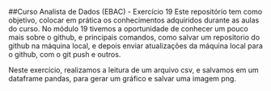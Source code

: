 ##Curso Analista de Dados (EBAC) - Exercício 19
Este repositório tem como objetivo, colocar em prática os conhecimentos adquiridos durante as aulas do curso.
No módulo 19 tivemos a oportunidade de conhecer um pouco mais sobre o github, e principais comandos, como salvar um repositorio do github na máquina local, e depois enviar atualizações da máquina local para o github, com o git push e outros.

Neste exercício, realizamos a leitura de um arquivo csv, e salvamos em um dataframe pandas, para gerar um gráfico e salvar uma imagem png.

